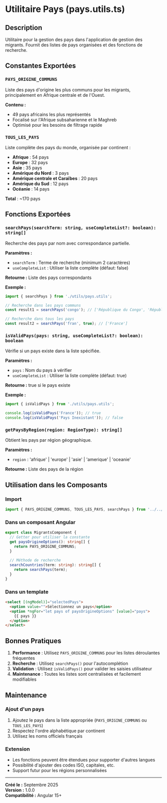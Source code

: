 # Utilitaire Pays (pays.utils.ts)

## Description
Utilitaire pour la gestion des pays dans l'application de gestion des migrants. Fournit des listes de pays organisées et des fonctions de recherche.

## Constantes Exportées

### `PAYS_ORIGINE_COMMUNS`
Liste des pays d'origine les plus communs pour les migrants, principalement en Afrique centrale et de l'Ouest.

**Contenu :**
- 49 pays africains les plus représentés
- Focalisé sur l'Afrique subsaharienne et le Maghreb
- Optimisé pour les besoins de filtrage rapide

### `TOUS_LES_PAYS` 
Liste complète des pays du monde, organisée par continent :
- **Afrique** : 54 pays
- **Europe** : 32 pays  
- **Asie** : 35 pays
- **Amérique du Nord** : 3 pays
- **Amérique centrale et Caraïbes** : 20 pays
- **Amérique du Sud** : 12 pays
- **Océanie** : 14 pays

**Total** : ~170 pays

## Fonctions Exportées

### `searchPays(searchTerm: string, useCompleteList?: boolean): string[]`
Recherche des pays par nom avec correspondance partielle.

**Paramètres :**
- `searchTerm` : Terme de recherche (minimum 2 caractères)
- `useCompleteList` : Utiliser la liste complète (défaut: false)

**Retourne :** Liste des pays correspondants

**Exemple :**
```typescript
import { searchPays } from './utils/pays.utils';

// Recherche dans les pays communs
const result1 = searchPays('congo'); // ['République du Congo', 'République Démocratique du Congo']

// Recherche dans tous les pays
const result2 = searchPays('fran', true); // ['France']
```

### `isValidPays(pays: string, useCompleteList?: boolean): boolean`
Vérifie si un pays existe dans la liste spécifiée.

**Paramètres :**
- `pays` : Nom du pays à vérifier
- `useCompleteList` : Utiliser la liste complète (défaut: true)

**Retourne :** true si le pays existe

**Exemple :**
```typescript
import { isValidPays } from './utils/pays.utils';

console.log(isValidPays('France')); // true
console.log(isValidPays('Pays Inexistant')); // false
```

### `getPaysByRegion(region: RegionType): string[]`
Obtient les pays par région géographique.

**Paramètres :**
- `region` : 'afrique' | 'europe' | 'asie' | 'amerique' | 'oceanie'

**Retourne :** Liste des pays de la région

## Utilisation dans les Composants

### Import
```typescript
import { PAYS_ORIGINE_COMMUNS, TOUS_LES_PAYS, searchPays } from '../../shared/utils';
```

### Dans un composant Angular
```typescript
export class MigrantsComponent {
  // Getter pour utiliser la constante
  get paysOrigineOptions(): string[] {
    return PAYS_ORIGINE_COMMUNS;
  }
  
  // Méthode de recherche
  searchCountries(term: string): string[] {
    return searchPays(term);
  }
}
```

### Dans un template
```html
<select [(ngModel)]="selectedPays">
  <option value="">Sélectionnez un pays</option>
  <option *ngFor="let pays of paysOrigineOptions" [value]="pays">
    {{ pays }}
  </option>
</select>
```

## Bonnes Pratiques

1. **Performance** : Utilisez `PAYS_ORIGINE_COMMUNS` pour les listes déroulantes fréquentes
2. **Recherche** : Utilisez `searchPays()` pour l'autocomplétion
3. **Validation** : Utilisez `isValidPays()` pour valider les saisies utilisateur
4. **Maintenance** : Toutes les listes sont centralisées et facilement modifiables

## Maintenance

### Ajout d'un pays
1. Ajoutez le pays dans la liste appropriée (`PAYS_ORIGINE_COMMUNS` ou `TOUS_LES_PAYS`)
2. Respectez l'ordre alphabétique par continent
3. Utilisez les noms officiels français

### Extension
- Les fonctions peuvent être étendues pour supporter d'autres langues
- Possibilité d'ajouter des codes ISO, capitales, etc.
- Support futur pour les régions personnalisées

---

**Créé le :** Septembre 2025  
**Version :** 1.0.0  
**Compatibilité :** Angular 15+
